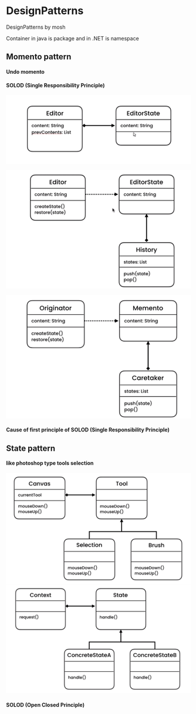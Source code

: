 # DesignPatterns
DesignPatterns by mosh


Container in java is package and in .NET is namespace 


 ## Momento pattern
 #### Undo momento
 #### SOLOD (Single Responsibility Principle)

![momento uml](/momento_pattern/pictures/momento_1.png)

![momento uml](/momento_pattern/pictures/momento_2.png)

![momento uml](/momento_pattern/pictures/momento_3.png)

#### Cause of first principle of SOLOD (Single Responsibility Principle)

## State pattern
#### like photoshop type tools selection
![state uml](/state_pattern/pictures/state_pattern.png)
![state uml](/state_pattern/pictures/state_pattern2.png)
#### SOLOD (Open Closed Principle)
